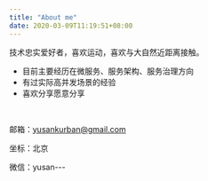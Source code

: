 ```yaml
---
title: "About me"
date: 2020-03-09T11:19:51+08:00
---
```


技术忠实爱好者，喜欢运动，喜欢与大自然近距离接触。

- 目前主要经历在微服务、服务架构、服务治理方向
- 有过实际高并发场景的经验
- 喜欢分享愿意分享


</br>

邮箱：yusankurban@gmail.com

坐标：北京

微信：yusan---
